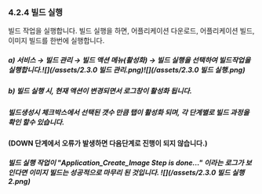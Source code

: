 ### 4.2.4 빌드 실행

빌드 작업을 실행합니다. 빌드 실행을 하면, 어플리케이션 다운로드, 어플리케이션 빌드, 이미지 빌드를 한번에 실행합니다.

##### **a\)    서비스 **→** 빌드 관리 **→ 빌드 액션 메뉴\(활성화\) → 빌드 실행을** 선택하여 빌드작업을 실행합니다.**![](/assets/2.3.0 빌드 관리.png)![](/assets/2.3.0 빌드 실행.png)

##### b\) 빌드 실행 시, 현재 액션이 변경되면서 로그창이 활성화 됩니다.

##### 빌드생성시 체크박스에서 선택된  갯수 만큼 탭이 활성화 되며, 각 단계별로 빌드 과정을 확인 할수 있습니다.

**\(DOWN 단계에서 오류가 발생하면 다음단계로 진행이 되지 않습니다.\)**

##### 빌드 실행 작업이 "Application\_Create\_Image Step is done..." 이라는 로그가 보인다면 이미지 빌드는 성공적으로 마무리 된 것입니다. ![](/assets/2.3.0 빌드 실행2.png)

##### 

##### 



